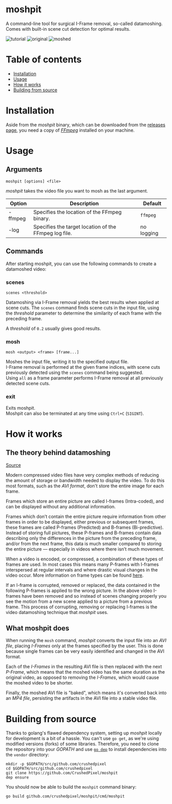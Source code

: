 # moshpit

A command-line tool for surgical I-Frame removal, so-called datamoshing.  
Comes with built-in scene cut detection for optimal results.

![tutorial](https://i.imgur.com/XGrR2Kv.gif)
![original](https://i.imgur.com/nWUzNkC.gif)
![moshed](https://i.imgur.com/qx776K6.gif)

# Table of contents
- [Installation](#installation)
- [Usage](#usage)
- [How it works](#how-it-works)
- [Building from source](#building-from-source)

# Installation
Aside from the *moshpit* binary, which can be downloaded from the [releases page](https://github.com/CrushedPixel/moshpit/releases),
you need a copy of [*FFmpeg*](https://www.ffmpeg.org/) installed on your machine.  

# Usage
## Arguments
```
moshpit [options] <file>
```
*moshpit* takes the video file you want to mosh as the last argument.

| Option  | Description                                           | Default    |
|---------|-------------------------------------------------------|------------|
| -ffmpeg | Specifies the location of the FFmpeg binary.          | `ffmpeg`   |
| -log    | Specifies the target location of the FFmpeg log file. | no logging |


## Commands
After starting moshpit, you can use the following commands to create a datamoshed video:

### scenes
```scenes <threshold>```

Datamoshing via I-Frame removal yields the best results when applied at scene cuts.
The `scenes` command finds scene cuts in the input file, using the *threshold* parameter
to determine the similarity of each frame with the preceding frame.

A *threshold* of `0.2` usually gives good results.

### mosh
```mosh <output> <frame> [frame...]```

Moshes the input file, writing it to the specified output file.  
I-Frame removal is performed at the given frame indices, 
with scene cuts previously detected using the `scenes` command being suggested.  
Using `all` as a frame parameter performs I-Frame removal at all previously detected scene cuts.

### exit
Exits moshpit.  
Moshpit can also be terminated at any time using `Ctrl+C` (`SIGINT`).

# How it works
## The theory behind datamoshing
[Source](http://datamoshing.com/2016/06/26/how-to-datamosh-videos/)

Modern compressed video files have very complex methods of reducing the amount of storage or bandwidth needed to display the video. To do this most formats, such as the *AVI format*, don't store the entire image for each frame.

Frames which store an entire picture are called I-frames (Intra-coded), and can be displayed without any additional information.

Frames which don’t contain the entire picture require information from other frames in order to be displayed, either previous or subsequent frames, these frames are called P-frames (Predicted) and B-frames (Bi-predictive). Instead of storing full pictures, these P-frames and B-frames contain data describing only the differences in the picture from the preceding frame, and/or from the next frame, this data is much smaller compared to storing the entire picture — especially in videos where there isn’t much movement.

When a video is encoded, or compressed, a combination of these types of frames are used. In most cases this means many P-frames with I-frames interspersed at regular intervals and where drastic visual changes in the video occur. More information on frame types can be found [here](https://en.wikipedia.org/wiki/Video_compression_picture_types).

If an I-frame is corrupted, removed or replaced, the data contained in the following P-frames is applied to the wrong picture. In the above video I-frames have been removed and so instead of scenes changing properly you see the motion from a new scene applied to a picture from a previous frame. This process of corrupting, removing or replacing I-frames is the video datamoshing technique that *moshpit* uses.

## What moshpit does
When running the `mosh` command, *moshpit* converts the input file into an *AVI file*,
placing *I-Frames* only at the frames specified by the user.
This is done because single frames can be very easily identified and changed in the AVI format.

Each of the *I-Frames* in the resulting AVI file is then replaced with the next *P-Frame*, which means that the moshed video has the same duration as the original video, as opposed to removing the *I-Frames*, which would cause the moshed video to be shorter.

Finally, the moshed AVI file is "baked", which means it's converted back into an *MP4 file*,
persisting the artifacts in the AVI file into a stable video file.

# Building from source
Thanks to golang's flawed dependency system, setting up *moshpit* locally for development
is a bit of a hassle.
You can't use `go get`, as we're using modified versions (forks) of some libraries.
Therefore, you need to clone the repository into your *GOPATH* and use [`go dep`](https://github.com/golang/dep)
to install dependencies into the `vendor` directory:

```
mkdir -p $GOPATH/src/github.com/crushedpixel
cd $GOPATH/src/github.com/crushedpixel
git clone https://github.com/CrushedPixel/moshpit
dep ensure
``` 

You should now be able to build the `moshpit` command binary:

```
go build github.com/crushedpixel/moshpit/cmd/moshpit
```
